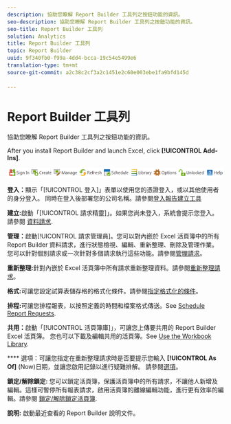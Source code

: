 ```yaml
---
description: 協助您瞭解 Report Builder 工具列之按鈕功能的資訊。
seo-description: 協助您瞭解 Report Builder 工具列之按鈕功能的資訊。
seo-title: Report Builder 工具列
solution: Analytics
title: Report Builder 工具列
topic: Report Builder
uuid: 9f340fb0-f99a-4dd4-bcca-19c54e5499e6
translation-type: tm+mt
source-git-commit: a2c38c2cf3a2c1451e2c60e003ebe1fa9bfd145d

---
```



# Report Builder 工具列

協助您瞭解 Report Builder 工具列之按鈕功能的資訊。

After you install Report Builder and launch Excel, click **[!UICONTROL Add-Ins]**.

![](assets/report_builder_toolbar.png)

**登入：**&#x200B;顯示「[!UICONTROL 登入]」表單以使用您的憑證登入，或以其他使用者的身分登入。 同時在登入後部署您的公司名稱。請參閱[登入報告建立工具](../../analyze/report-builder/setup/t-loggin-in-to-reportbuilder.md#task_08762953310F4FB0B91C0B1AA5044BAC)

**建立:**&#x200B;啟動「[!UICONTROL 請求精靈]」。如果您尚未登入，系統會提示您登入。請參閱 [資料請求](../../analyze/report-builder/data-requests/data-requests.md#concept_E14C1E6B63C44D02BF8D80021B4B0F89).

**管理：**&#x200B;啟動[!UICONTROL 請求管理員]。您可以對內嵌於 Excel 活頁簿中的所有 Report Builder 資料請求，進行狀態檢視、編輯、重新整理、刪除及管理作業。您可以針對個別請求或一次針對多個請求執行這些功能。請參閱[管理請求](../../analyze/report-builder/manage-requests/r-arb-manage-requests.md)。

**重新整理:**&#x200B;針對內嵌於 Excel 活頁簿中所有請求重新整理資料。請參閱[重新整理請求](../../analyze/report-builder/manage-requests/t-refresh-a-request.md#task_96556DB051A2479A955999D3837EE609)。

**格式:**&#x200B;可讓您設定試算表儲存格的格式化條件。請參閱[指定格式化的條件](../../analyze/report-builder/manage-requests/specify-conditional-formatting.md#concept_14E74D5B12A940588CD56AAB42831DEA)。

**排程:**&#x200B;可讓您排程報表，以按照定義的時間和檔案格式傳送。See [Schedule Report Requests](../../analyze/report-builder/schedule-report-requests.md#concept_425CEC16D3B149E09EC341CF12F59FA8).

**共用：**&#x200B;啟動「[!UICONTROL 活頁簿庫]」，可讓您上傳要共用的 Report Builder Excel 活頁簿。 您也可以下載及編輯共用的活頁簿。See [Use the Workbook Library](../../analyze/report-builder/workbook-library/t-upload-a-workbook.md).

**** 選項：可讓您指定在重新整理請求時是否要提示您輸入 **[!UICONTROL As Of]** (Now)日期，並讓您啟用記錄以進行疑難排解。 請參閱[選項](../../analyze/report-builder/options.md#task_99D94C0888294D87AC57A91B4B9CEDBF)。

**鎖定/解除鎖定:** 您可以鎖定活頁簿，保護活頁簿中的所有請求，不讓他人新增及編輯。這樣可暫停所有報表請求，啟用活頁簿的離線編輯功能，進行更有效率的編輯。請參閱 [鎖定/解除鎖定活頁簿](../../analyze/report-builder/workbook-library/protect-wb.md#concept_8FAD0CFBAFDF417ABDDEA4CC26F93F83).

**說明:** 啟動最近查看的 Report Builder 說明文件。
